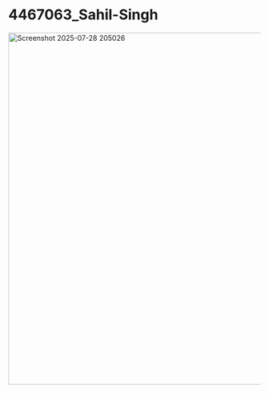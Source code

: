 # 4467063_Sahil-Singh

<img width="1010" height="702" alt="Screenshot 2025-07-28 205026" src="https://github.com/user-attachments/assets/17aeb6c2-c336-4dd4-ad8e-6ed2c6bf9216" />

